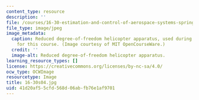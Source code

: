 ```yaml
---
content_type: resource
description: ''
file: /courses/16-30-estimation-and-control-of-aerospace-systems-spring-2004/41d20af55cfd568d06abfb76e1af9701_16-30s04.jpg
file_type: image/jpeg
image_metadata:
  caption: Reduced degree-of-freedom helicopter apparatus, used during lab assignments
    for this course. (Image courtesy of MIT OpenCourseWare.)
  credit: ''
  image-alt: Reduced degree-of-freedom helicopter apparatus.
learning_resource_types: []
license: https://creativecommons.org/licenses/by-nc-sa/4.0/
ocw_type: OCWImage
resourcetype: Image
title: 16-30s04.jpg
uid: 41d20af5-5cfd-568d-06ab-fb76e1af9701
---
```

